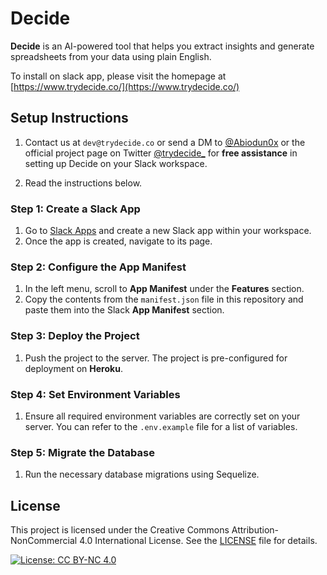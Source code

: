 # Decide

**Decide** is an AI-powered tool that helps you extract insights and generate spreadsheets from your data using plain English.

To install on slack app, please visit the homepage at [https://www.trydecide.co/](https://www.trydecide.co/)

## Setup Instructions

1. Contact us at `dev@trydecide.co` or send a DM to [@Abiodun0x](https://twitter.com/Abiodun0x) or the official project page on Twitter [@trydecide_](https://twitter.com/trydecide_) for **free assistance** in setting up Decide on your Slack workspace.

2. Read the instructions below. 


### Step 1: Create a Slack App
1. Go to [Slack Apps](https://app.slack.com/) and create a new Slack app within your workspace.
2. Once the app is created, navigate to its page.

### Step 2: Configure the App Manifest
1. In the left menu, scroll to **App Manifest** under the **Features** section.
2. Copy the contents from the `manifest.json` file in this repository and paste them into the Slack **App Manifest** section.

### Step 3: Deploy the Project
1. Push the project to the server. The project is pre-configured for deployment on **Heroku**.

### Step 4: Set Environment Variables
1. Ensure all required environment variables are correctly set on your server. You can refer to the `.env.example` file for a list of variables.

### Step 5: Migrate the Database
1. Run the necessary database migrations using Sequelize.





## License

This project is licensed under the Creative Commons Attribution-NonCommercial 4.0 International License. See the [LICENSE](LICENSE) file for details.

[![License: CC BY-NC 4.0](https://img.shields.io/badge/License-CC%20BY--NC%204.0-lightgrey.svg)](https://creativecommons.org/licenses/by-nc/4.0/)